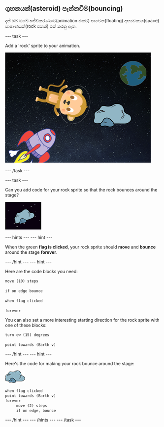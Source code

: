 ## ග‍්‍රහකයක්(asteroid) පැන්නවීම(bouncing)

දැන් ඔබ ඔබේ සජීවිකරණයට(animation එකට) පාවෙන(floating) අභ්‍යවකාශ(space) පාෂාණයක්(rock එකක්) එක් කරනු ඇත.

\--- task \---

Add a 'rock' sprite to your animation.

![Adding a rock sprite](images/space-rock-sprite.png)

\--- /task \---

\--- task \---

Can you add code for your rock sprite so that the rock bounces around the stage?

![Testing a bouncing rock](images/space-bounce-test.png)

\--- hints \--- \--- hint \---

When the green **flag is clicked**, your rock sprite should **move** and **bounce** around the stage **forever**.

\--- /hint \--- \--- hint \---

Here are the code blocks you need:

```blocks3
move (10) steps

if on edge bounce

when flag clicked

forever
```

You can also set a more interesting starting direction for the rock sprite with one of these blocks:

```blocks3
turn cw (15) degrees

point towards (Earth v)
```

\--- /hint \--- \--- hint \---

Here's the code for making your rock bounce around the stage:

![Rock sprite](images/sprite-rock.png)

```blocks3
when flag clicked
point towards (Earth v)
forever
     move (2) steps
     if on edge, bounce
```

\--- /hint \--- \--- /hints \--- \--- /task \---